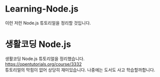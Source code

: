 # Learning-Node.js
이런 저런 Node.js 튜토리얼을 정리할 것입니다. 

# 생활코딩 Node.js
생활코딩 Node.js 튜토리얼을 정리했습니다.  
https://opentutorials.org/course/3332  
튜토리얼의 막힘이 없어 상당히 재미있습니다. 나중에는 도서도 사고 학습할까합니다.  
